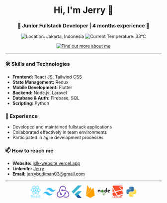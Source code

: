 <h1 align="center">
  Hi, I'm Jerry 👋
</h1>

<h3 align="center">
  🌟 Junior Fullstack Developer | 4 months experience 🌟
</h3>

<p align="center">
  <img src="https://img.shields.io/badge/Location-Jakarta,%20Indonesia-blue" alt="Location: Jakarta, Indonesia" />
  <img src="https://img.shields.io/badge/Current_Temperature-33°C-orange" alt="Current Temperature: 33°C" />
</p>

<p align="center">
  <a href="https://jxlk-website.vercel.app/" target="_blank">
    <img src="https://img.shields.io/badge/Find_out_more-about_me-blue" alt="Find out more about me" />
  </a>
</p>

---

### 🛠 Skills and Technologies
- **Frontend:** React JS, Tailwind CSS
- **State Management:** Redux
- **Mobile Development:** Flutter
- **Backend:** Node.js, Laravel
- **Database & Auth:** Firebase, SQL
- **Scripting:** Python

### 🌟 Experience
- Developed and maintained fullstack applications
- Collaborated effectively in team environments
- Participated in agile development processes

### 📫 How to reach me
- **Website:** [jxlk-website.vercel.app](https://jxlk-website.vercel.app/)
- **LinkedIn:** [Jerry](https://www.linkedin.com/in/jerry-developer/)
- **Email:** jerrybudiman03@gmail.com

---

<p align="center">
  <img src="https://raw.githubusercontent.com/devicons/devicon/master/icons/react/react-original-wordmark.svg" alt="react" width="40" height="40"/>
  <img src="https://raw.githubusercontent.com/devicons/devicon/master/icons/tailwindcss/tailwindcss-plain.svg" alt="tailwindcss" width="40" height="40"/>
  <img src="https://raw.githubusercontent.com/devicons/devicon/master/icons/redux/redux-original.svg" alt="redux" width="40" height="40"/>
  <img src="https://raw.githubusercontent.com/devicons/devicon/master/icons/flutter/flutter-original.svg" alt="flutter" width="40" height="40"/>
  <img src="https://raw.githubusercontent.com/devicons/devicon/master/icons/firebase/firebase-plain.svg" alt="firebase" width="40" height="40"/>
  <img src="https://raw.githubusercontent.com/devicons/devicon/master/icons/nodejs/nodejs-original-wordmark.svg" alt="nodejs" width="40" height="40"/>
  <img src="https://raw.githubusercontent.com/devicons/devicon/master/icons/laravel/laravel-plain-wordmark.svg" alt="laravel" width="40" height="40"/>
  <img src="https://raw.githubusercontent.com/devicons/devicon/master/icons/python/python-original.svg" alt="python" width="40" height="40"/>
</p>
